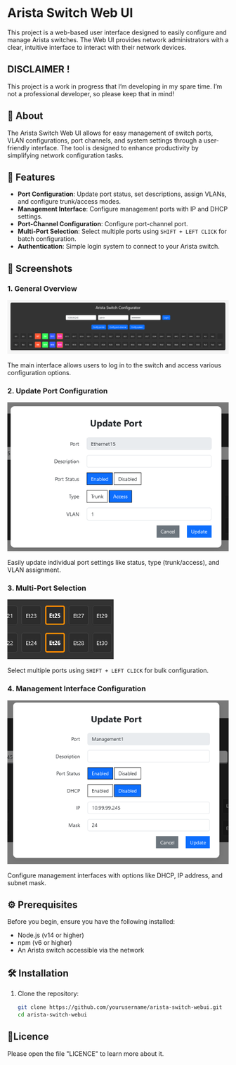 # Arista Switch Web UI

This project is a web-based user interface designed to easily configure and manage Arista switches. The Web UI provides network administrators with a clear, intuitive interface to interact with their network devices.

## DISCLAIMER !
This project is a work in progress that I’m developing in my spare time. I’m not a professional developer, so please keep that in mind!

## 📝 About
The Arista Switch Web UI allows for easy management of switch ports, VLAN configurations, port channels, and system settings through a user-friendly interface. The tool is designed to enhance productivity by simplifying network configuration tasks.

## 🚀 Features
- **Port Configuration**: Update port status, set descriptions, assign VLANs, and configure trunk/access modes.
- **Management Interface**: Configure management ports with IP and DHCP settings.
- **Port-Channel Configuration**: Configure port-channel port.
- **Multi-Port Selection**: Select multiple ports using `SHIFT + LEFT CLICK` for batch configuration.
- **Authentication**: Simple login system to connect to your Arista switch.

## 📸 Screenshots

### 1. General Overview
![General Overview](img/General.png)

The main interface allows users to log in to the switch and access various configuration options.

### 2. Update Port Configuration
![Update Port](img/Update%20port.png)

Easily update individual port settings like status, type (trunk/access), and VLAN assignment.

### 3. Multi-Port Selection
![Multiple Port Selection](img/Multiple%20port%20selection.png)

Select multiple ports using `SHIFT + LEFT CLICK` for bulk configuration.

### 4. Management Interface Configuration
![Management Interface](img/Update%20Management.png)

Configure management interfaces with options like DHCP, IP address, and subnet mask.

## ⚙️ Prerequisites
Before you begin, ensure you have the following installed:
- Node.js (v14 or higher)
- npm (v6 or higher)
- An Arista switch accessible via the network

## 🛠️ Installation

1. Clone the repository:
   ```bash
   git clone https://github.com/yourusername/arista-switch-webui.git
   cd arista-switch-webui
   
## 📝Licence
Please open the file "LICENCE" to learn more about it.